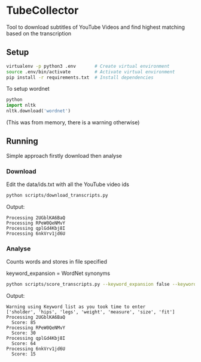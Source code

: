 # TubeCollector
Tool to download  subtitles of YouTube Videos and find highest matching based on the transcription



## Setup
```bash
virtualenv -p python3 .env       # Create virtual environment
source .env/bin/activate         # Activate virtual environment
pip install -r requirements.txt  # Install dependencies
```

To setup wordnet
```python
python
import nltk
nltk.download('wordnet')
```
(This was from memory, there is a warning otherwise)

## Running
Simple approach firstly download then analyse

### Download
Edit the data/ids.txt with all the YouTube video ids

```bash
python scripts/download_transcripts.py
```
Output:
```
Processing 2UGblKA6BaQ
Processing RPeW0QeNMvY
Processing qplGd4Kbj8I
Processing 6nkVrv1jd6U
```

### Analyse
Counts words and stores in file specified

keyword_expansion = WordNet synonyms

```bash
python scripts/score_transcripts.py --keyword_expansion false --keywords legs sholder
```

Output:
```
Warning using Keyword list as you took time to enter
['sholder', 'hips', 'legs', 'weight', 'measure', 'size', 'fit']
Processing 2UGblKA6BaQ
  Score: 85
Processing RPeW0QeNMvY
  Score: 30
Processing qplGd4Kbj8I
  Score: 64
Processing 6nkVrv1jd6U
  Score: 15
```


